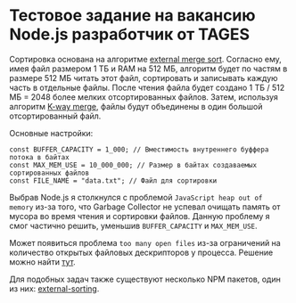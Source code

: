 # Тестовое задание на вакансию Node.js разработчик от TAGES
Сортировка основана на алгоритме [external merge sort](https://en.wikipedia.org/wiki/External_sorting).
Согласно ему, имея файл размером 1 ТБ и RAM на 512 МБ, алгоритм будет по частям в размере 512 МБ читать этот файл, сортировать и записывать каждую часть в отдельные файлы.
После чтения файла будет создано 1 ТБ / 512 МБ = 2048 более мелких отсортированных файлов. Затем, используя алгоритм [K-way merge](https://en.wikipedia.org/wiki/K-way_merge_algorithm), файлы будут объединены в один большой отсортированный файл.

Основные настройки:
```
const BUFFER_CAPACITY = 1_000; // Вместимость внутреннего буффера потока в байтах
const MAX_MEM_USE = 10_000_000; // Размер в байтах создаваемых сортированных файлов
const FILE_NAME = "data.txt"; // Файл для сортировки
```

Выбрав Node.js я столкнулся с проблемой `JavaScript heap out of memory` из-за того, что Garbage Collector не успевал очищать память от мусора во время чтения и сортировки файлов.
Данную проблему я смог частично решить, уменьшив `BUFFER_CAPACITY` и `MAX_MEM_USE`.

Может появиться проблема `too many open files` из-за ограничений на количество открытых файловых дескрипторов у процесса. Решение можно найти [тут](https://sysadminium.ru/adm-serv-linux-limit-open-files-sysctl/).

Для подобных задач также существуют несколько NPM пакетов, один из них: [external-sorting](https://www.npmjs.com/package/external-sorting).
